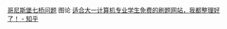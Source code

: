 [哥尼斯堡七桥问题](https://youtu.be/QsMycO8B4M0)
图论
[适合大一计算机专业学生免费的刷题网站，我都整理好了！ - 知乎](https://zhuanlan.zhihu.com/p/413545032)